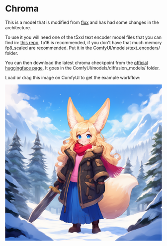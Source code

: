 # Chroma

This is a model that is modified from [flux](../flux/) and has had some changes in the architecture.

To use it you will need one of the t5xxl text encoder model files that you can find in: [this repo](https://huggingface.co/comfyanonymous/flux_text_encoders/tree/main), fp16 is recommended, if you don't have that much memory fp8_scaled are recommended. Put it in the ComfyUI/models/text_encoders/ folder.

You can then download the latest chroma checkpoint from the [official huggingface page](https://huggingface.co/lodestones/Chroma1-HD), It goes in the ComfyUI/models/diffusion_models/ folder.

Load or drag this image on ComfyUI to get the example workflow:

![Example](chroma_example.png)
